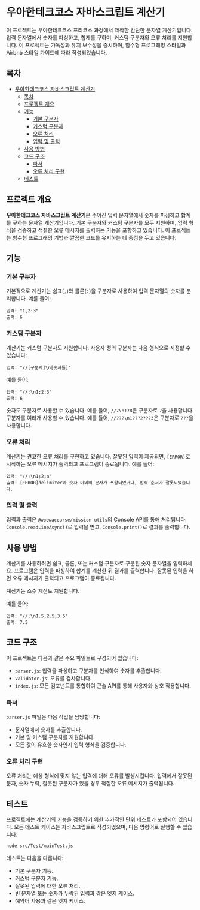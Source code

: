 # 우아한테크코스 자바스크립트 계산기

이 프로젝트는 우아한테크코스 프리코스 과정에서 제작한 간단한 문자열 계산기입니다. 입력 문자열에서 숫자를 파싱하고, 합계를 구하며, 커스텀 구분자와 오류 처리를 지원합니다. 이 프로젝트는 가독성과 유지 보수성을 중시하며, 함수형 프로그래밍 스타일과 Airbnb 스타일 가이드에 따라 작성되었습니다.

## 목차

- [우아한테크코스 자바스크립트 계산기](#우아한테크코스-자바스크립트-계산기)
  - [목차](#목차)
  - [프로젝트 개요](#프로젝트-개요)
  - [기능](#기능)
    - [기본 구분자](#기본-구분자)
    - [커스텀 구분자](#커스텀-구분자)
    - [오류 처리](#오류-처리)
    - [입력 및 출력](#입력-및-출력)
  - [사용 방법](#사용-방법)
  - [코드 구조](#코드-구조)
    - [파서](#파서)
    - [오류 처리 구현](#오류-처리-구현)
  - [테스트](#테스트)

## 프로젝트 개요

**우아한테크코스 자바스크립트 계산기**은 주어진 입력 문자열에서 숫자를 파싱하고 합계를 구하는 문자열 계산기입니다. 기본 구분자와 커스텀 구분자를 모두 지원하며, 입력 형식을 검증하고 적절한 오류 메시지를 출력하는 기능을 포함하고 있습니다. 이 프로젝트는 함수형 프로그래밍 기법과 깔끔한 코드를 유지하는 데 중점을 두고 있습니다.

## 기능

### 기본 구분자

기본적으로 계산기는 쉼표(`,`)와 콜론(`:`)을 구분자로 사용하여 입력 문자열의 숫자를 분리합니다. 예를 들어:

```
입력: "1,2:3"
출력: 6
```

### 커스텀 구분자

계산기는 커스텀 구분자도 지원합니다. 사용자 정의 구분자는 다음 형식으로 지정할 수 있습니다:

```
입력: "//[구분자]\n[숫자들]"
```

예를 들어:

```
입력: "//;\n1;2;3"
출력: 6
```

숫자도 구분자로 사용할 수 있습니다. 예를 들어, `//7\n178`은 구분자로 `7`을 사용합니다.
구분자를 여러개 사용할 수 있습니다. 예를 들어, `//???\n1???2???3`은 구분자로 `???`을 사용합니다.

### 오류 처리

계산기는 견고한 오류 처리를 구현하고 있습니다. 잘못된 입력이 제공되면, `[ERROR]`로 시작하는 오류 메시지가 출력되고 프로그램이 종료됩니다. 예를 들어:

```
입력: "//;\n1;2;a"
출력: [ERROR]delimiter와 숫자 이외의 문자가 포함되었거나, 입력 순서가 잘못되었습니다.
```

### 입력 및 출력

입력과 출력은 `@woowacourse/mission-utils`의 Console API를 통해 처리됩니다. `Console.readLineAsync()`로 입력을 받고, `Console.print()`로 결과를 출력합니다.

## 사용 방법

계산기를 사용하려면 쉼표, 콜론, 또는 커스텀 구분자로 구분된 숫자 문자열을 입력하세요. 프로그램은 입력을 파싱하여 합계를 계산한 뒤 결과를 출력합니다. 잘못된 입력을 하면 오류 메시지가 출력되고 프로그램이 종료됩니다.

계산기는 소수 계산도 지원합니다.

예를 들어:

```
입력: "//;\n1.5;2.5;3.5"
출력: 7.5
```

## 코드 구조

이 프로젝트는 다음과 같은 주요 파일들로 구성되어 있습니다:

- `parser.js`: 입력을 파싱하고 구분자를 인식하여 숫자를 추출합니다.
- `Validator.js`: 오류를 검사합니다.
- `index.js`: 모든 컴포넌트를 통합하여 콘솔 API를 통해 사용자와 상호 작용합니다.

### 파서

`parser.js` 파일은 다음 작업을 담당합니다:

- 문자열에서 숫자를 추출합니다.
- 기본 및 커스텀 구분자를 지원합니다.
- 모든 값이 유효한 숫자인지 입력 형식을 검증합니다.

### 오류 처리 구현

오류 처리는 예상 형식에 맞지 않는 입력에 대해 오류를 발생시킵니다. 입력에서 잘못된 문자, 숫자 누락, 잘못된 구분자가 있을 경우 적절한 오류 메시지가 출력됩니다.

## 테스트

프로젝트에는 계산기의 기능을 검증하기 위한 추가적인 단위 테스트가 포함되어 있습니다. 모든 테스트 케이스는 자바스크립트로 작성되었으며, 다음 명령어로 실행할 수 있습니다:

```bash
node src/Test/mainTest.js
```

테스트는 다음을 다룹니다:

- 기본 구분자 기능.
- 커스텀 구분자 기능.
- 잘못된 입력에 대한 오류 처리.
- 빈 문자열 또는 숫자가 누락된 입력과 같은 엣지 케이스.
- 예약어 사용과 같은 엣지 케이스.
